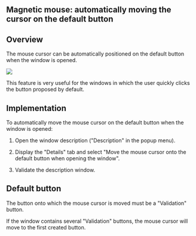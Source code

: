 
## Magnetic mouse: automatically moving the cursor on the default button
			



<a name="NOTE1"></a>
<a name="NOTE1_1"></a>


## Overview
<a name="overview_ELTTEXTE000082"></a>
The mouse cursor can be automatically positioned on the default button when the window is opened.

![](https://doc.pcsoft.fr/en-US/images/image.awp?langid=3&name=PositionneSouris.GIF)


This feature is very useful for the windows in which the user quickly clicks the button proposed by default.

<a name="NOTE2"></a>
<a name="NOTE2_1"></a>


## Implementation
<a name="implementation_ELTTEXTE000106"></a>
To automatically move the mouse cursor on the default button when the window is opened:

1. Open the window description ("Description" in the popup menu).

2. Display the "Details" tab and select "Move the mouse cursor onto the default button when opening the window".

3. Validate the description window.




<a name="NOTE3"></a>
<a name="NOTE3_1"></a>


## Default button
<a name="default_button_ELTTEXTE000130"></a>
The button onto which the mouse cursor is moved must be a "Validation" button.

If the window contains several "Validation" buttons, the mouse cursor will move to the first created button.



